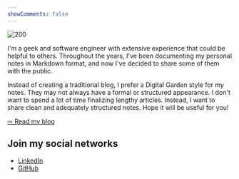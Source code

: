 ```yaml
---
showComments: false
---
```


<div class="flex flex-col items-center justify-center">  
<img class="internal w-[200px] h-[200px]" src="/assets/avatar.png" alt="200"></img>  
</div>  

I'm a geek and software engineer with extensive experience that could be helpful to others. Throughout the years, I've been documenting my personal notes in Markdown format, and now I've decided to share some of them with the public.  

Instead of creating a traditional blog, I prefer a Digital Garden style for my notes. They may not always have a formal or structured appearance. I don't want to spend a lot of time finalizing lengthy articles. Instead, I want to share clean and adequately structured notes. Hope it will be useful for you!  

<a class="font-bold" href="/blog">⇨ Read my blog</a>



## Join my social networks
  
- [LinkedIn](https://www.linkedin.com/in/yuri-karpovich/)  
- [GitHub](https://github.com/yuri-karpovich)